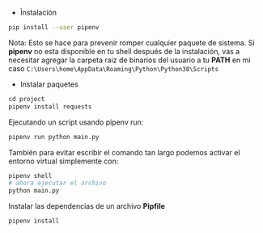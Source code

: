 - Ìnstalación

```bash
pip install --user pipenv
```

Nota: Esto se hace para prevenir romper cualquier paquete de sistema. Si **pipenv** no esta disponible en tu shell después de la instalación, vas a necesitar agregar la carpeta raiz de binarios del usuario a tu **PATH** en mi caso `C:\Users\home\AppData\Roaming\Python\Python38\Scripts`

- Instalar paquetes

```py
cd project
pipenv install requests
```

Ejecutando un script usando pipenv run: 

```bash
pipenv run python main.py
```


También para evitar escribir el comando tan largo podemos activar el entorno virtual simplemente con: 

```bash
pipenv shell
# ahora ejecutar el archivo
python main.py
```

Instalar las dependencias de un archivo **Pipfile**

```bash
pipenv install
```

